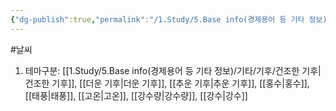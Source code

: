 ```yaml
---
{"dg-publish":true,"permalink":"/1.Study/5.Base info(경제용어 등 기타 정보)/기타/기후/날씨/","created":"2024-11-20T21:02:30.063+09:00","updated":"2025-06-03T20:07:22.455+09:00"}
---
```



#날씨

1. 테마구분: [[1.Study/5.Base info(경제용어 등 기타 정보)/기타/기후/건조한 기후\|건조한 기후]], [[더운 기후\|더운 기후]], [[추운 기후\|추운 기후]], [[홍수\|홍수]], [[태풍\|태풍]], [[고온\|고온]], [[강수량\|강수량]], [[강수\|강수]]

